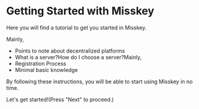 # Getting Started with Misskey

Here you will find a tutorial to get you started in Misskey.

Mainly,

- Points to note about decentralized platforms
- What is a server?How do I choose a server?Mainly,
- Registration Process
- Minimal basic knowledge

By following these instructions, you will be able to start using Misskey in no time.

Let's get started!(Press "Next" to proceed.)
